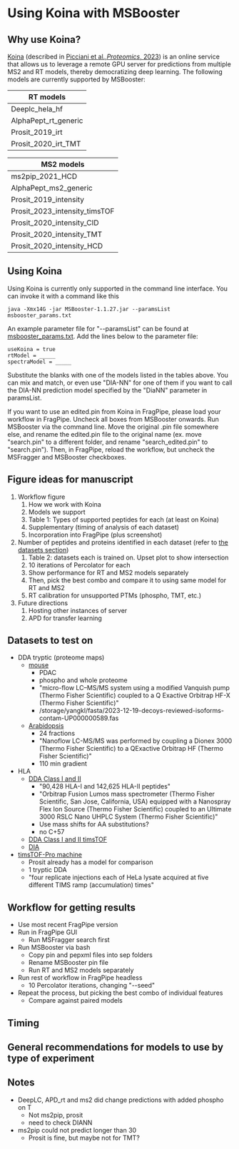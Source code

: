 # Using Koina with MSBooster

## Why use Koina?
[Koina](https://koina.proteomicsdb.org/) (described in [Picciani et al.,_Proteomics_, 2023](https://pubmed.ncbi.nlm.nih.gov/37672792/))
is an online service that allows us to leverage a remote GPU server for predictions
from multiple MS2 and RT models, thereby democratizing deep learning. The following
models are currently supported by MSBooster:

| RT models            | 
|----------------------|
| Deeplc_hela_hf       |
| AlphaPept_rt_generic |
| Prosit_2019_irt      |
| Prosit_2020_irt_TMT  |

| MS2 models                    |
|-------------------------------|
| ms2pip_2021_HCD               |
| AlphaPept_ms2_generic         |
| Prosit_2019_intensity         |
| Prosit_2023_intensity_timsTOF |
| Prosit_2020_intensity_CID     |
| Prosit_2020_intensity_TMT     |
| Prosit_2020_intensity_HCD     |

## Using Koina
Using Koina is currently only supported in the command line interface. You can invoke
it with a command like this
```
java -Xmx14G -jar MSBooster-1.1.27.jar --paramsList msbooster_params.txt
```
An example parameter file for "--paramsList" can be found at
[msbooster_params.txt](msbooster_params.txt). Add the lines below to the
parameter file:
```
useKoina = true
rtModel = _____
spectraModel = _____
```
Substitute the blanks with one of the models listed in the tables above.
You can mix and match, or even use "DIA-NN" for one of them if you want
to call the DIA-NN prediction model specified by the "DiaNN" parameter
in paramsList.

If you want to use an edited.pin from Koina in FragPipe, please load your workflow
in FragPipe. Uncheck all boxes from MSBooster onwards. Run MSBooster via the command
line. Move the original .pin file somewhere else, and rename the edited.pin file
to the original name (ex. move "search.pin" to a different folder, and rename
"search_edited.pin" to "search.pin"). Then, in FragPipe, reload the workflow, but
uncheck the MSFragger and MSBooster checkboxes.

## Figure ideas for manuscript
1. Workflow figure
    1. How we work with Koina
    2. Models we support
    3. Table 1: Types of supported peptides for each (at least on Koina)
    4. Supplementary (timing of analysis of each dataset)
    5. Incorporation into FragPipe (plus screenshot)
2. Number of peptides and proteins identified in each dataset (refer to
   [the datasets section](#datasets-to-test-on))
    1. Table 2: datasets each is trained on. Upset plot to show intersection
    2. 10 iterations of Percolator for each
    3. Show performance for RT and MS2 models separately
    4. Then, pick the best combo and compare it to using same model for RT and MS2
    5. RT calibration for unsupported PTMs (phospho, TMT, etc.)
3. Future directions
    1. Hosting other instances of server
    2. APD for transfer learning

## Datasets to test on
- DDA tryptic (proteome maps)
    - [mouse](https://www.nature.com/articles/s41592-022-01526-y)
        - PDAC
        - phospho and whole proteome
        - "micro-flow LC–MS/MS system using a modified Vanquish pump (Thermo Fisher
          Scientific) coupled to a Q Exactive Orbitrap HF-X (Thermo Fisher Scientific)"
        - /storage/yangkl/fasta/2023-12-19-decoys-reviewed-isoforms-contam-UP000000589.fas
    - [Arabidopsis](https://www.nature.com/articles/s41586-020-2094-2)
        - 24 fractions
        - "Nanoflow LC-MS/MS was performed by coupling a Dionex 3000 (Thermo Fisher
          Scientific) to a QExactive Orbitrap HF (Thermo Fisher Scientific)"
        - 110 min gradient
- HLA
    - [DDA Class I and II](https://jitc.bmj.com/content/9/4/e002071)
        - "90,428 HLA-I and 142,625 HLA-II peptides"
        - "Orbitrap Fusion Lumos mass spectrometer (Thermo Fisher Scientific, San Jose,
          California, USA) equipped with a Nanospray Flex Ion Source (Thermo Fisher
          Scientific) coupled to an Ultimate 3000 RSLC Nano UHPLC System (Thermo Fisher
          Scientific)"
        - Use mass shifts for AA substitutions?
        - no C+57
    - [DDA Class I and II timsTOF](https://www.mcponline.org/article/S1535-9476(23)00073-7/fulltext)
    - [DIA](https://www.mcponline.org/article/S1535-9476(21)00053-0/fulltext)
- [timsTOF-Pro machine](https://www.ncbi.nlm.nih.gov/pmc/articles/PMC6283298/)
    - Prosit already has a model for comparison
    - 1 tryptic DDA
    - "four replicate injections each of HeLa lysate acquired at five different
      TIMS ramp (accumulation) times"

## Workflow for getting results
- Use most recent FragPipe version
- Run in FragPipe GUI
    - Run MSFragger search first
- Run MSBooster via bash
    - Copy pin and pepxml files into sep folders
    - Rename MSBooster pin file
    - Run RT and MS2 models separately
- Run rest of workflow in FragPipe headless
    - 10 Percolator iterations, changing "--seed"
- Repeat the process, but picking the best combo of individual features
    - Compare against paired models

## Timing

## General recommendations for models to use by type of experiment

## Notes
- DeepLC, APD_rt and ms2 did change predictions with added phospho on T
    - Not ms2pip, prosit
    - need to check DIANN
- ms2pip could not predict longer than 30
  - Prosit is fine, but maybe not for TMT?

